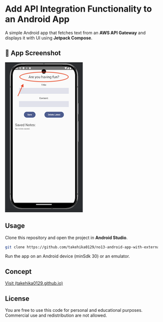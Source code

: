 # Add API Integration Functionality to an Android App
A simple Android app that fetches text from an **AWS API Gateway** and displays it with UI using **Jetpack Compose**.


## 📱 App Screenshot  
<img src="assets/images/screenshot.png" alt="App Screenshot" width="256"/>


## Usage  
Clone this repository and open the project in **Android Studio**.

```sh
git clone https://github.com/takehika0129/no13-android-app-with-external-api
```

Run the app on an Android device (minSdk 30) or an emulator.


## Concept
[Visit (takehika0129.github.io)](https://takehika0129.github.io/takehika-github-pages/reviews/prototype13.html)


## License
You are free to use this code for personal and educational purposes. Commercial use and redistribution are not allowed.